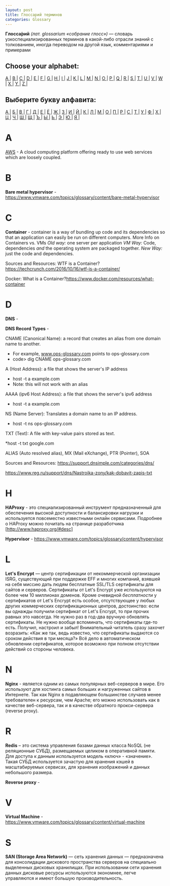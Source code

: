 ```yaml
---
layout: post
title: Глоссарий терминов
categories: Glossary
---
```


**Глосса́рий** *(лат. glossarium «собрание глосс»)* — словарь узкоспециализированных терминов в какой-либо отрасли знаний с толкованием, иногда переводом на другой язык, комментариями и примерами

## Choose your alphabet:

[ A ](#a) | [ B ](#b) | [ C ](#c) | [ D ](#d) | [ E ](#e) | [ F ](#f) | [ G ](#g) | [ H ](#h) | [ I ](#i) | [ J ](#j) | [ K ](#k) | [ L ](#l) | [ M ](#m) | [ N ](#n) | [ O ](#o) | [ P ](#p) | [ Q ](#q) | [ R ](#r) | [ S ](#s) |
[ T ](#t) | [ U ](#u) | [ V ](#v) | [ W ](#w) | [ X ](#x) | [ Y ](#y) | [ Z ](#z) |

## Выберите букву алфавита:

[ А ](#а) | [ Б ](#б) | [ В ](#в) | [ Г ](#г) | [ Д ](#д) | [ Е ](#е) | [ Ё ](#ё) | [ Ж ](#ж) | [ З ](#з) | [ И ](#и) | [ Й ](#й) | [ К ](#к) | [ Л ](#л) | [ М ](#м) | [ О ](#о) | [ П ](#п) | [ Р ](#р) | [ С ](#с) |
[ Т ](#т) | [ У ](#у) | [ Ф ](#ф) | [ Х ](#х) | [ Ц ](#ц) | [ Ч ](#ч) | [ Ш ](#ш) | [ Щ ](#щ) | [ Ъ ](#ъ) | [ Ы ](#ы) | [ Ь ](#ь) | [ Э ](#э) | [ Ю ](#ю) | [ Я ](#я) | 

# A

[AWS](https://aws.amazon.com) - A cloud computing platform offering ready to use web services which are loosely coupled.

# B

**Bare metal hypervisor** - https://www.vmware.com/topics/glossary/content/bare-metal-hypervisor

# C

**Container** - container is a way of bundling up code and its dependencies so that an application can easily be run on different computers.
More Info on Containers vs. VMs
*Old way:* one server per application
*VM Way:* Code, dependencies _and_ the operating system are packaged together.
*New Way:* just the code and dependencies.

Sources and Resources: 
WTF is a Container? https://techcrunch.com/2016/10/16/wtf-is-a-container/

Docker: What is a Container?https://www.docker.com/resources/what-container

# D

**DNS** - 

**DNS Record Types** - 

CNAME (Canonical Name): a record that creates an alias from one domain name to another.

* For example, www.ops-glossary.com points to ops-glossary.com
* code> dig CNAME ops-glossary.com

A (Host Address): a file that shows the server's IP address

* host -t a example.com
* Note: this will not work with an alias

AAAA (ipv6 Host Address): a file that shows the server's ipv6 address

* host -t a example.com

NS (Name Server): Translates a domain name to an IP address.

* host -t ns ops-glossary.com

TXT (Text): A file with key-value pairs stored as text.

*host -t txt google.com

ALIAS (Auto resolved alias), MX (Mail eXchange), PTR (Pointer), SOA

Sources and Resources: https://support.dnsimple.com/categories/dns/

https://www.reg.ru/support/dns/Nastroika-zony/kak-dobavit-zapis-txt

# H

**HAProxy** - это специализированный инструмент предназначенный для обеспечения высокой доступности и балансировки нагрузки и используется повсеместно известными онлайн сервисами. Подробнее о HAProxy можно почитать на странице разработчика [http://www.haproxy.org/#desc]

**Hypervisor** - https://www.vmware.com/topics/glossary/content/hypervisor

# L

**Let's Encrypt** — центр сертификации от некоммерческой организации ISRG, существующий при поддержке EFF и многих компаний, взявшей на себя миссию дать людям бесплатные SSL/TLS сертификаты для сайтов и серверов. Сертификаты от Let's Encrypt уже используются на более чем 10 миллионах доменов. Кроме очевидной *бесплатности* у сертификатов от Let's Encrypt есть особое, отсутствующее у любых других коммерческих сертификационных центров, достоинство: если вы однажды получили сертификат от Let's Encrypt, то при прочих равных это навсегда. Не нужно раз в год-два вручную обновлять сертификаты. Не нужно вообще вспоминать, что сертификаты где-то есть. Получил, настроил и забыл!
Внимательный читатель сразу захочет возразить: «Как же так, ведь известно, что сертификаты выдаются со сроком действия в три месяца?» Всё дело в автоматическом обновлении сертификатов, которое возможно при полном отсутствии действий со стороны человека.

# N

**Nginx** - является одним из самых популярных веб-серверов в мире. Его используют для хостинга самых больших и нагруженных сайтов в Интернете. Так как Nginx в подавляющем большинстве случаев менее требователен к ресурсам, чем Apache; его можно использовать как в качестве веб-сервера, так и в качестве обратного прокси-сервера (reverse proxy).

# R

**Redis** – это система управления базами данных класса NoSQL (не реляционные СУБД), размещаемых целиком в оперативной памяти. Для доступа к данным используется модель «ключ» - «значение». Такая СУБД используется зачастую для хранения кэшей в масштабируемых сервисах, для хранения изображений и данных небольшого размера.

**Reverse proxy** - 

# V

**Virtual Machine** - https://www.vmware.com/topics/glossary/content/virtual-machine

# S

**SAN (Storage Area Network)** — cеть хранения данных — предназначена для консолидации дискового пространства серверов на специально выделенных дисковых хранилищах. При использовании сети хранения данных дисковые ресурсы используются экономнее, легче управляются и имеют большую производительность.

